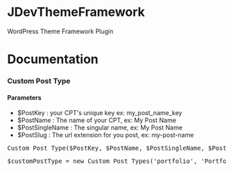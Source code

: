JDevThemeFramework
==================

WordPress Theme Framework Plugin

Documentation
==================

<h3>Custom Post Type</h3>
<h4> Parameters </h4>
<ul>
<li>$PostKey :  your CPT's unique key ex: my_post_name_key</li>
<li>$PostName : The name of your CPT, ex: My Post Name</li>
<li>$PostSingleName : The singular name, ex: My Post Name</li>
<li>$PostSlug : The url extension for you post, ex: my-post-name</li>
</ul>

<pre>Custom_Post_Type($PostKey, $PostName, $PostSingleName, $PostSlug)</pre>

<pre>$customPostType = new Custom_Post_Types('portfolio', 'Portfolio', 'Portfolio', 'porfolio-slug', 'post_icon_url');</pre>